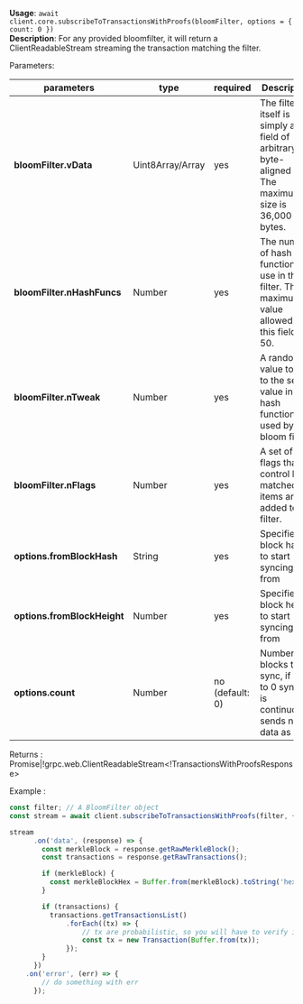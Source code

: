 **Usage**: `await client.core.subscribeToTransactionsWithProofs(bloomFilter, options = { count: 0 })`  
**Description**: For any provided bloomfilter, it will return a ClientReadableStream streaming the transaction matching the filter.

Parameters:

| parameters                  | type             | required        | Description                                                                                               |
| --------------------------- | ---------------- | --------------- | --------------------------------------------------------------------------------------------------------- |
| **bloomFilter.vData**       | Uint8Array/Array | yes             | The filter itself is simply a bit field of arbitrary byte-aligned size. The maximum size is 36,000 bytes. |
| **bloomFilter.nHashFuncs**  | Number           | yes             | The number of hash functions to use in this filter. The maximum value allowed in this field is 50.        |
| **bloomFilter.nTweak**      | Number           | yes             | A random value to add to the seed value in the hash function used by the bloom filter.                    |
| **bloomFilter.nFlags**      | Number           | yes             | A set of flags that control how matched items are added to the filter.                                    |
| **options.fromBlockHash**   | String           | yes             | Specifies block hash to start syncing from                                                                |
| **options.fromBlockHeight** | Number           | yes             | Specifies block height to start syncing from                                                              |
| **options.count**           | Number           | no (default: 0) | Number of blocks to sync, if set to 0 syncing is continuously sends new data as well                      |

Returns : Promise<EventEmitter>|!grpc.web.ClientReadableStream\<!TransactionsWithProofsResponse>

Example :

```js
const filter; // A BloomFilter object
const stream = await client.subscribeToTransactionsWithProofs(filter, { fromBlockHeight: 0 });

stream
      .on('data', (response) => {
        const merkleBlock = response.getRawMerkleBlock();
        const transactions = response.getRawTransactions();

        if (merkleBlock) {
          const merkleBlockHex = Buffer.from(merkleBlock).toString('hex');
        }

        if (transactions) {
          transactions.getTransactionsList()
              .forEach((tx) => {
                  // tx are probabilistic, so you will have to verify it's yours
                  const tx = new Transaction(Buffer.from(tx));
              });
        }
      })
    .on('error', (err) => {
        // do something with err
      });
```